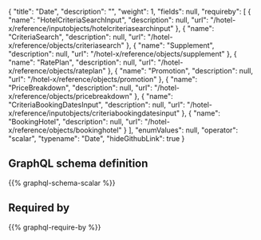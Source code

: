 {
  "title": "Date",
  "description": "",
  "weight": 1,
  "fields": null,
  "requireby": [
    {
      "name": "HotelCriteriaSearchInput",
      "description": null,
      "url": "/hotel-x/reference/inputobjects/hotelcriteriasearchinput"
    },
    {
      "name": "CriteriaSearch",
      "description": null,
      "url": "/hotel-x/reference/objects/criteriasearch"
    },
    {
      "name": "Supplement",
      "description": null,
      "url": "/hotel-x/reference/objects/supplement"
    },
    {
      "name": "RatePlan",
      "description": null,
      "url": "/hotel-x/reference/objects/rateplan"
    },
    {
      "name": "Promotion",
      "description": null,
      "url": "/hotel-x/reference/objects/promotion"
    },
    {
      "name": "PriceBreakdown",
      "description": null,
      "url": "/hotel-x/reference/objects/pricebreakdown"
    },
    {
      "name": "CriteriaBookingDatesInput",
      "description": null,
      "url": "/hotel-x/reference/inputobjects/criteriabookingdatesinput"
    },
    {
      "name": "BookingHotel",
      "description": null,
      "url": "/hotel-x/reference/objects/bookinghotel"
    }
  ],
  "enumValues": null,
  "operator": "scalar",
  "typename": "Date",
  "hideGithubLink": true
}
## GraphQL schema definition

{{% graphql-schema-scalar %}}

## Required by

{{% graphql-require-by %}}
